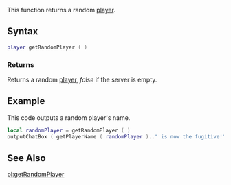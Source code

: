 This function returns a random [player](/docs/player.md "wikilink").

Syntax
------

``` lua
player getRandomPlayer ( )
```

### Returns

Returns a random [player](/docs/player.md "wikilink"), *false* if the server is empty.

Example
-------

This code outputs a random player's name.

``` lua
local randomPlayer = getRandomPlayer ( )
outputChatBox ( getPlayerName ( randomPlayer ).." is now the fugitive!" )
```

See Also
--------

[pl:getRandomPlayer](/docs/pl-getrandomplayer.md "wikilink")
